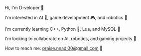 Hi, I'm D-veloper 👋

I'm interested in AI 🤖, game development 🎮, and robotics 🤖

I'm currently learning C++, Python 🐍, Lua, and MySQL 🐬

I'm looking to collaborate on AI, robotics, and gaming projects 🚀

How to reach me: praise.nnadi00@gmail.com 📧
